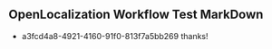 ## OpenLocalization Workflow Test MarkDown
* a3fcd4a8-4921-4160-91f0-813f7a5bb269 thanks!

<!--HONumber=Jul16_HO4-->



